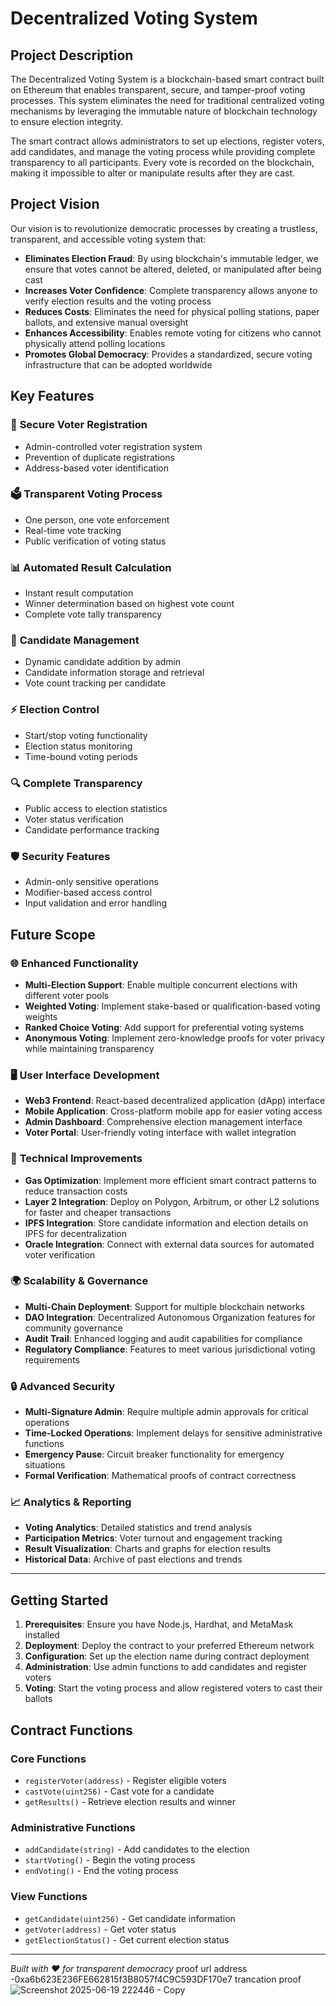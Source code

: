 # Decentralized Voting System

## Project Description

The Decentralized Voting System is a blockchain-based smart contract built on Ethereum that enables transparent, secure, and tamper-proof voting processes. This system eliminates the need for traditional centralized voting mechanisms by leveraging the immutable nature of blockchain technology to ensure election integrity.

The smart contract allows administrators to set up elections, register voters, add candidates, and manage the voting process while providing complete transparency to all participants. Every vote is recorded on the blockchain, making it impossible to alter or manipulate results after they are cast.

## Project Vision

Our vision is to revolutionize democratic processes by creating a trustless, transparent, and accessible voting system that:

- **Eliminates Election Fraud**: By using blockchain's immutable ledger, we ensure that votes cannot be altered, deleted, or manipulated after being cast
- **Increases Voter Confidence**: Complete transparency allows anyone to verify election results and the voting process
- **Reduces Costs**: Eliminates the need for physical polling stations, paper ballots, and extensive manual oversight
- **Enhances Accessibility**: Enables remote voting for citizens who cannot physically attend polling locations
- **Promotes Global Democracy**: Provides a standardized, secure voting infrastructure that can be adopted worldwide

## Key Features

### 🔐 **Secure Voter Registration**
- Admin-controlled voter registration system
- Prevention of duplicate registrations
- Address-based voter identification

### 🗳️ **Transparent Voting Process**
- One person, one vote enforcement
- Real-time vote tracking
- Public verification of voting status

### 📊 **Automated Result Calculation**
- Instant result computation
- Winner determination based on highest vote count
- Complete vote tally transparency

### 👥 **Candidate Management**
- Dynamic candidate addition by admin
- Candidate information storage and retrieval
- Vote count tracking per candidate

### ⚡ **Election Control**
- Start/stop voting functionality
- Election status monitoring
- Time-bound voting periods

### 🔍 **Complete Transparency**
- Public access to election statistics
- Voter status verification
- Candidate performance tracking

### 🛡️ **Security Features**
- Admin-only sensitive operations
- Modifier-based access control
- Input validation and error handling

## Future Scope

### 🌐 **Enhanced Functionality**
- **Multi-Election Support**: Enable multiple concurrent elections with different voter pools
- **Weighted Voting**: Implement stake-based or qualification-based voting weights
- **Ranked Choice Voting**: Add support for preferential voting systems
- **Anonymous Voting**: Implement zero-knowledge proofs for voter privacy while maintaining transparency

### 🖥️ **User Interface Development**
- **Web3 Frontend**: React-based decentralized application (dApp) interface
- **Mobile Application**: Cross-platform mobile app for easier voting access
- **Admin Dashboard**: Comprehensive election management interface
- **Voter Portal**: User-friendly voting interface with wallet integration

### 🔧 **Technical Improvements**
- **Gas Optimization**: Implement more efficient smart contract patterns to reduce transaction costs
- **Layer 2 Integration**: Deploy on Polygon, Arbitrum, or other L2 solutions for faster and cheaper transactions
- **IPFS Integration**: Store candidate information and election details on IPFS for decentralization
- **Oracle Integration**: Connect with external data sources for automated voter verification

### 🌍 **Scalability & Governance**
- **Multi-Chain Deployment**: Support for multiple blockchain networks
- **DAO Integration**: Decentralized Autonomous Organization features for community governance
- **Audit Trail**: Enhanced logging and audit capabilities for compliance
- **Regulatory Compliance**: Features to meet various jurisdictional voting requirements

### 🔒 **Advanced Security**
- **Multi-Signature Admin**: Require multiple admin approvals for critical operations
- **Time-Locked Operations**: Implement delays for sensitive administrative functions
- **Emergency Pause**: Circuit breaker functionality for emergency situations
- **Formal Verification**: Mathematical proofs of contract correctness

### 📈 **Analytics & Reporting**
- **Voting Analytics**: Detailed statistics and trend analysis
- **Participation Metrics**: Voter turnout and engagement tracking
- **Result Visualization**: Charts and graphs for election results
- **Historical Data**: Archive of past elections and trends

---

## Getting Started

1. **Prerequisites**: Ensure you have Node.js, Hardhat, and MetaMask installed
2. **Deployment**: Deploy the contract to your preferred Ethereum network
3. **Configuration**: Set up the election name during contract deployment
4. **Administration**: Use admin functions to add candidates and register voters
5. **Voting**: Start the voting process and allow registered voters to cast their ballots

## Contract Functions

### Core Functions
- `registerVoter(address)` - Register eligible voters
- `castVote(uint256)` - Cast vote for a candidate
- `getResults()` - Retrieve election results and winner

### Administrative Functions
- `addCandidate(string)` - Add candidates to the election
- `startVoting()` - Begin the voting process
- `endVoting()` - End the voting process

### View Functions
- `getCandidate(uint256)` - Get candidate information
- `getVoter(address)` - Get voter status
- `getElectionStatus()` - Get current election status

---

*Built with ❤️ for transparent democracy*
proof url address -0xa6b623E236FE662815f3B8057f4C9C593DF170e7
trancation proof ![Screenshot 2025-06-19 222446 - Copy](https://github.com/user-attachments/assets/85da5a25-532a-4d8b-b424-73da558f7f96)
